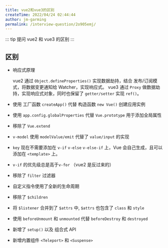 ```yaml
---
title: vue2和vue3的区别
createTime: 2022/04/24 02:44:44
author: jm-garming
permalink: /interview-question/2o905emj/
---
```


::: tip 提问
vue2 和 vue3 的区别
:::

## 区别

- 响应式原理

  vue2 通过 `Object.defineProperties()` 实现数据劫持，结合 发布/订阅模式，将数据变更通知给 Watcher，实现响应式。
  vue3 通过 `Proxy` 做数据劫持，实现响应式对象，同时也保留了 `getter/setter` 实现 `ref()`。

- 使用 工厂函数 `createApp()` 代替 构造函数 `new Vue()` 创建应用实例
- 使用 `app.config.globalProperties` 代替 `Vue.prototype` 用于添加全局属性
- 移除了 `Vue.extend`
- `v-model` 使用 `modelValue/emit` 代替了 `value/input` 的实现
- `key` 现在不需要添加在 `v-if` `v-else` `v-else-if` 上，Vue 会自己生成，且可以添加在 `<template>` 上。
- `v-if` 的优先级总是高于`v-for` （vue2 是反过来的）
- 移除了 `filter` 过滤器
- 自定义指令使用了全新的生命周期
- 移除了 `$children`
- 将 `$listener` 合并到了 `$attrs` 中, `$attrs` 也包含了 `class` 和 `style`
- 使用 `beforeUnmount` 和 `unmounted` 代替 `beforeDestroy` 和 `destroyed`
- 新增了 `setup()` 以及 组合式 API
- 新增内置组件 `<Teleport>` 和 `<Suspense>`
